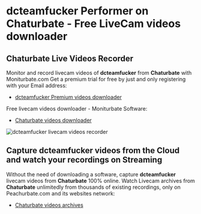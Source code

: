 # dcteamfucker Performer on Chaturbate - Free LiveCam videos downloader

## Chaturbate Live Videos Recorder

Monitor and record livecam videos of **dcteamfucker** from **Chaturbate** with Moniturbate.com
Get a premium trial for free by just and only registering with your Email address:
* [dcteamfucker Premium videos downloader](https://moniturbate.com/request-demo-licence-key.html)

Free livecam videos downloader - Moniturbate Software:
* [Chaturbate videos downloader](https://moniturbate.com/moniturbate-download-software.html)

![dcteamfucker livecam videos recorder](https://peachurnet.com/templates/moniturbate-software.png)


## Capture dcteamfucker videos from the Cloud and watch your recordings on Streaming

Without the need of downloading a software, capture **dcteamfucker** livecam videos from **Chaturbate** 100% online.
Watch Livecam archives from **Chaturbate** unlimitedly from thousands of existing recordings, only on Peachurbate.com and its websites network:
* [Chaturbate videos archives](https://peachurnet.com/)